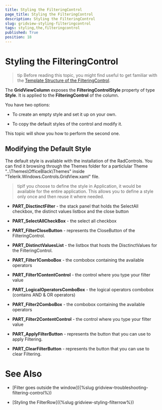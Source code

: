 ```yaml
---
title: Styling the FilteringControl
page_title: Styling the FilteringControl
description: Styling the FilteringControl
slug: gridview-styling-filteringcontrol
tags: styling,the,filteringcontrol
published: True
position: 18
---
```


# Styling the FilteringControl



>tip
        Before reading this topic, you might find useful to get familiar with the [Template Structure of the FilteringControl](2CD6EAA0-C735-4FA2-B921-A0D1A4452C10#FilteringControl).
      

The __GridViewColumn__ exposes the __FilteringControlStyle__ property of type __Style__. It is applied to the __FilteringControl__ of the column.
      

You have two options:

* To create an empty style and set it up on your own.

* To copy the default styles of the control and modify it.

This topic will show you how to perform the second one.

## Modifying the Default Style

The default style is available with the installation of the RadControls. You can find it browsing through the Themes folder for a particlular Theme "..\Themes\OfficeBlack\Themes" inside "Telerik.Windows.Controls.GridView.xaml" file.
        

>tipIf you choose to define the style in Application, it would be available for the entire application. This allows you to define a style only once and then reuse it where needed.

* __PART_DisctinctFilter__ - the stack panel that holds the SelectAll checkbox, the distinct values listbox and the close button
            

* __PART_SelectAllCheckBox__ - the select all checkbox
            

* __PART_FilterCloseButton__ - represents the CloseButton of the FilteringControl.
            

* __PART_DistinctValuesList__ - the listbox that hosts the DisctinctValues for the FilteringControl.
            

* __PART_Filter1ComboBox__ - the combobox containing the available operators
            

* __PART_Filter1ContentControl__ - the control where you type your filter value
            

* __PART_LogicalOperatorsComboBox__ - the logical operators combobox (contains AND & OR operators)
            

* __PART_Filter2ComboBox__ - the combobox containing the available operators
            

* __PART_Filter2ContentControl__ - the control where you type your filter value
            

* __PART_ApplyFilterButton__ - represents the button that you can use to apply Filtering.
            

* __PART_ClearFilterButton__ - represents the button that you can use to clear Filtering.
            

# See Also

 * [Filter goes outside the window]({%slug gridview-troubleshooting-filtering-control%})

 * [Styling the FilterRow]({%slug gridview-styling-filterrow%})
